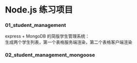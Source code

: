# Node.js 练习项目
### 01_student_management
express + MongoDB 的简版学生管理系统：<br>
生成两个学生列表，第一个表格服务端渲染，第二个表格客户端渲染

### 02_student_management_mongoose
